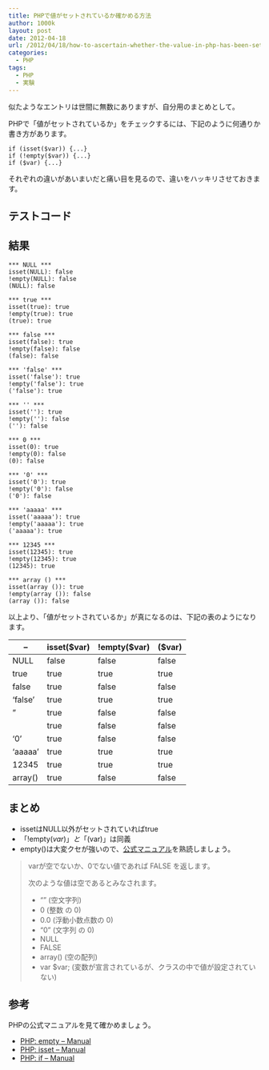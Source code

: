 ```yaml
---
title: PHPで値がセットされているか確かめる方法
author: 1000k
layout: post
date: 2012-04-18
url: /2012/04/18/how-to-ascertain-whether-the-value-in-php-has-been-set/
categories:
  - PHP
tags:
  - PHP
  - 実験
---
```

似たようなエントリは世間に無数にありますが、自分用のまとめとして。

PHPで「値がセットされているか」をチェックするには、下記のように何通りか書き方があります。

```
if (isset($var)) {...}
if (!empty($var)) {...}
if ($var) {...}
```


それぞれの違いがあいまいだと痛い目を見るので、違いをハッキリさせておきます。

<!--more-->

## テストコード



## 結果

```
*** NULL ***
isset(NULL): false
!empty(NULL): false
(NULL): false

*** true ***
isset(true): true
!empty(true): true
(true): true

*** false ***
isset(false): true
!empty(false): false
(false): false

*** 'false' ***
isset('false'): true
!empty('false'): true
('false'): true

*** '' ***
isset(''): true
!empty(''): false
(''): false

*** 0 ***
isset(0): true
!empty(0): false
(0): false

*** '0' ***
isset('0'): true
!empty('0'): false
('0'): false

*** 'aaaaa' ***
isset('aaaaa'): true
!empty('aaaaa'): true
('aaaaa'): true

*** 12345 ***
isset(12345): true
!empty(12345): true
(12345): true

*** array () ***
isset(array ()): true
!empty(array ()): false
(array ()): false
```


以上より、「値がセットされているか」が真になるのは、下記の表のようになります。

| &#8211;             | isset($var) | !empty($var) | ($var) |
| ------------------- | ----------- | ------------ | ------ |
| NULL                | false       | false        | false  |
| true                | true        | true         | true   |
| false               | true        | false        | false  |
| &#8216;false&#8217; | true        | true         | true   |
| &#8221;             | true        | false        | false  |
|                     | true        | false        | false  |
| &#8216;0&#8217;     | true        | false        | false  |
| &#8216;aaaaa&#8217; | true        | true         | true   |
| 12345               | true        | true         | true   |
| array()             | true        | false        | false  |

## まとめ

  * issetはNULL以外がセットされていればtrue
  * 「!empty($var)」と「($var)」は同義
  * empty()は大変クセが強いので、<a href="http://jp.php.net/manual/ja/function.empty.php" onclick="_gaq.push(['_trackEvent', 'outbound-article', 'http://jp.php.net/manual/ja/function.empty.php', '公式マニュアル']);" >公式マニュアル</a>を熟読しましょう。

> varが空でないか、0でない値であれば FALSE を返します。
>
> 次のような値は空であるとみなされます。
>
>   * &#8220;&#8221; (空文字列)
>   * 0 (整数 の 0)
>   * 0.0 (浮動小数点数の 0)
>   * &#8220;0&#8221; (文字列 の 0)
>   * NULL
>   * FALSE
>   * array() (空の配列)
>   * var $var; (変数が宣言されているが、クラスの中で値が設定されていない)

## 参考

PHPの公式マニュアルを見て確かめましょう。

  * <a href="http://jp.php.net/manual/ja/function.empty.php" onclick="_gaq.push(['_trackEvent', 'outbound-article', 'http://jp.php.net/manual/ja/function.empty.php', 'PHP: empty &#8211; Manual']);" >PHP: empty &#8211; Manual</a>
  * <a href="http://jp.php.net/manual/ja/function.isset.php" onclick="_gaq.push(['_trackEvent', 'outbound-article', 'http://jp.php.net/manual/ja/function.isset.php', 'PHP: isset &#8211; Manual']);" >PHP: isset &#8211; Manual</a>
  * <a href="http://jp.php.net/manual/ja/control-structures.if.php" onclick="_gaq.push(['_trackEvent', 'outbound-article', 'http://jp.php.net/manual/ja/control-structures.if.php', 'PHP: if &#8211; Manual']);" >PHP: if &#8211; Manual</a>